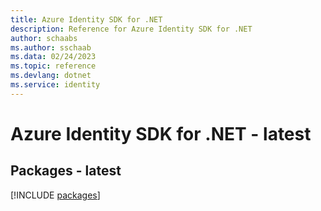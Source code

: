 ```yaml
---
title: Azure Identity SDK for .NET
description: Reference for Azure Identity SDK for .NET
author: schaabs
ms.author: sschaab
ms.data: 02/24/2023
ms.topic: reference
ms.devlang: dotnet
ms.service: identity
---
```

# Azure Identity SDK for .NET - latest
## Packages - latest
[!INCLUDE [packages](identity-index.md)]